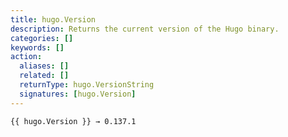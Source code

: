 ```yaml
---
title: hugo.Version
description: Returns the current version of the Hugo binary.
categories: []
keywords: []
action:
  aliases: []
  related: []
  returnType: hugo.VersionString
  signatures: [hugo.Version]
---
```


```go-html-template
{{ hugo.Version }} → 0.137.1
```

